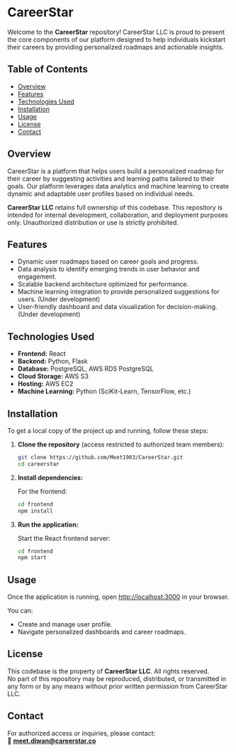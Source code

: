 # CareerStar

Welcome to the **CareerStar** repository! CareerStar LLC is proud to present the core components of our platform designed to help individuals kickstart their careers by providing personalized roadmaps and actionable insights.

## Table of Contents

- [Overview](#overview)
- [Features](#features)
- [Technologies Used](#technologies-used)
- [Installation](#installation)
- [Usage](#usage)
- [License](#license)
- [Contact](#contact)

## Overview

CareerStar is a platform that helps users build a personalized roadmap for their career by suggesting activities and learning paths tailored to their goals. Our platform leverages data analytics and machine learning to create dynamic and adaptable user profiles based on individual needs.

**CareerStar LLC** retains full ownership of this codebase. This repository is intended for internal development, collaboration, and deployment purposes only. Unauthorized distribution or use is strictly prohibited.

## Features

- Dynamic user roadmaps based on career goals and progress.
- Data analysis to identify emerging trends in user behavior and engagement.
- Scalable backend architecture optimized for performance.
- Machine learning integration to provide personalized suggestions for users. (Under development)
- User-friendly dashboard and data visualization for decision-making. (Under development)

## Technologies Used

- **Frontend:** React  
- **Backend:** Python, Flask  
- **Database:** PostgreSQL, AWS RDS PostgreSQL  
- **Cloud Storage:** AWS S3  
- **Hosting:** AWS EC2  
- **Machine Learning:** Python (SciKit-Learn, TensorFlow, etc.)

## Installation

To get a local copy of the project up and running, follow these steps:

1. **Clone the repository** (access restricted to authorized team members):

   ```bash
   git clone https://github.com/Meet1903/CareerStar.git
   cd careerstar
   ```

2. **Install dependencies:**

    For the frontend:

    ```bash
    cd frontend
    npm install
    ```

3. **Run the application:**

    Start the React frontend server:

    ```bash
    cd frontend
    npm start
    ```

## Usage

Once the application is running, open [http://localhost:3000](http://localhost:3000) in your browser.

You can:
- Create and manage user profile.
- Navigate personalized dashboards and career roadmaps.

## License

This codebase is the property of **CareerStar LLC**. All rights reserved.  
No part of this repository may be reproduced, distributed, or transmitted in any form or by any means without prior written permission from CareerStar LLC.

## Contact

For authorized access or inquiries, please contact:  
📧 **meet.diwan@careerstar.co**